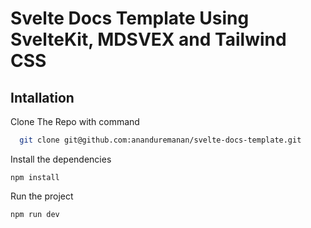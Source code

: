 # Svelte Docs Template Using SvelteKit, MDSVEX and Tailwind CSS

## Intallation

Clone The Repo with command

```bash
  git clone git@github.com:ananduremanan/svelte-docs-template.git
```

Install the dependencies
```
npm install
```

Run the project

```
npm run dev
```